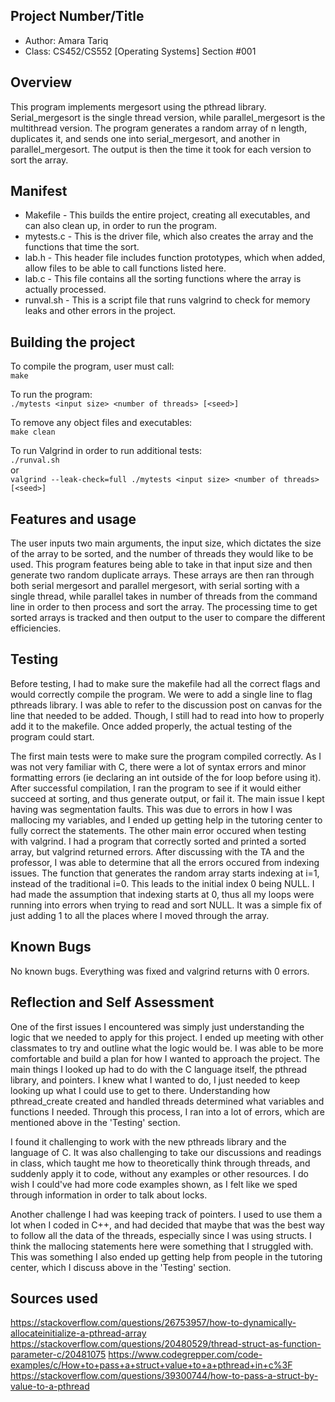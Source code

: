 ## Project Number/Title 

* Author: Amara Tariq
* Class: CS452/CS552 [Operating Systems] Section #001

## Overview

This program implements mergesort using the pthread library. Serial_mergesort is the single thread version, 
while parallel_mergesort is the multithread version. The program generates a random array of n length, 
duplicates it, and sends one into serial_mergesort, and another in parallel_mergesort. The output is then 
the time it took for each version to sort the array. 

## Manifest

* Makefile - This builds the entire project, creating all executables, and can also clean up, in order to run the program. 
* mytests.c - This is the driver file, which also creates the array and the functions that time the sort. 
* lab.h - This header file includes function prototypes, which when added, allow files to be able to call functions listed here.
* lab.c - This file contains all the sorting functions where the array is actually processed. 
* runval.sh - This is a script file that runs valgrind to check for memory leaks and other errors in the project.

## Building the project

To compile the program, user must call:<br>
```make```

To run the program: <br>
``` ./mytests <input size> <number of threads> [<seed>] ```

To remove any object files and executables: <br>
```make clean```

To run Valgrind in order to run additional tests: <br> 
```./runval.sh``` <br>
or <br>
```valgrind --leak-check=full ./mytests <input size> <number of threads> [<seed>]```

## Features and usage

The user inputs two main arguments, the input size, which dictates the size of the array to be sorted, 
and the number of threads they would like to be used. This program features being able to take in that 
input size and then generate two random duplicate arrays. These arrays are then ran through both serial 
mergesort and parallel mergesort, with serial sorting with a single thread, while parallel takes in number 
of threads from the command line in order to then process and sort the array. The processing time to get 
sorted arrays is tracked and then output to the user to compare the different efficiencies.

## Testing

Before testing, I had to make sure the makefile had all the correct flags and would correctly compile the program. 
We were to add a single line to flag pthreads library. I was able to refer to the discussion post on canvas for the
line that needed to be added. Though, I still had to read into how to properly add it to the makefile. Once added properly, 
the actual testing of the program could start. 

The first main tests were to make sure the program compiled correctly. As I was not very familiar with C, there
were a lot of syntax errors and minor formatting errors (ie declaring an int outside of the for loop before using it).
After successful compilation, I ran the program to see if it would either succeed at sorting, and thus generate output, 
or fail it. The main issue I kept having was segmentation faults. This was due to errors in how I was mallocing my variables, 
and I ended up getting help in the tutoring center to fully correct the statements. The other main error occured when testing 
with valgrind. I had a program that correctly sorted and printed a sorted array, but valgrind returned errors. After discussing 
with the TA and the professor, I was able to determine that all the errors occured from indexing issues. The function that 
generates the random array starts indexing at i=1, instead of the traditional i=0. This leads to the initial index 0 being NULL. 
I had made the assumption that indexing starts at 0, thus all my loops were running into errors when trying to read and sort NULL. 
It was a simple fix of just adding 1 to all the places where I moved through the array. 

## Known Bugs

No known bugs. Everything was fixed and valgrind returns with 0 errors. 

## Reflection and Self Assessment

One of the first issues I encountered was simply just understanding the logic that we needed to apply for this project. I ended
up meeting with other classmates to try and outline what the logic would be. I was able to be more comfortable and build a plan for how 
I wanted to approach the project. The main things I looked up had to do with the C language itself, the pthread library, and pointers. 
I knew what I wanted to do, I just needed to keep looking up what I could use to get to there. Understanding how pthread_create created
and handled threads determined what variables and functions I needed. Through this process, I ran into a lot of errors, which are mentioned
above in the 'Testing' section. 

I found it challenging to work with the new pthreads library and the language of C. It was also challenging to take our discussions
and readings in class, which taught me how to theoretically think through threads, and suddenly apply it to code, without any examples
or other resources. I do wish I could've had more code examples shown, as I felt like we sped through information in order to talk about
locks. 

Another challenge I had was keeping track of pointers. I used to use them a lot when I coded in C++, and had decided that maybe that was
the best way to follow all the data of the threads, especially since I was using structs. I think the mallocing statements here were something
that I struggled with. This was something I also ended up getting help from people in the tutoring center, which I discuss above in the 
'Testing' section. 

## Sources used

https://stackoverflow.com/questions/26753957/how-to-dynamically-allocateinitialize-a-pthread-array
https://stackoverflow.com/questions/20480529/thread-struct-as-function-parameter-c/20481075
https://www.codegrepper.com/code-examples/c/How+to+pass+a+struct+value+to+a+pthread+in+c%3F
https://stackoverflow.com/questions/39300744/how-to-pass-a-struct-by-value-to-a-pthread
